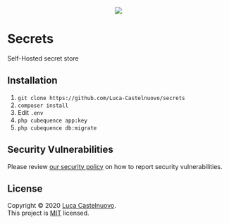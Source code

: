 <p align="center"><a href="https://github.com/CubeQuence/CubeQuence"><img src="https://rawcdn.githack.com/CubeQuence/CubeQuence/855a8fe836989ca40c4e50a889362975eab9ac43/public/assets/images/banner.png"></a></p>

# Secrets

Self-Hosted secret store

## Installation

1. `git clone https://github.com/Luca-Castelnuovo/secrets`
2. `composer install`
3. Edit `.env`
4. `php cubequence app:key`
5. `php cubequence db:migrate`

## Security Vulnerabilities

Please review [our security policy](https://github.com/CubeQuence/CubeQuence/security/policy) on how to report security vulnerabilities.

## License

Copyright © 2020 [Luca Castelnuovo](https://github.com/Luca-Castelnuovo). <br />
This project is [MIT](LICENSE.md) licensed.
